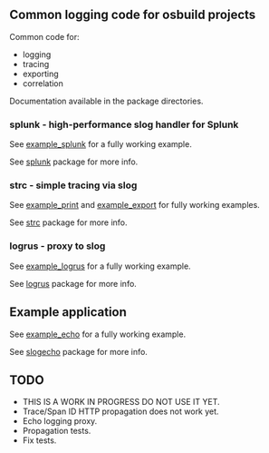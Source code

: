 ## Common logging code for osbuild projects

Common code for:

* logging
* tracing
* exporting
* correlation

Documentation available in the package directories.

### splunk - high-performance slog handler for Splunk

See [example_splunk](blob/main/internal/example_splunk/main.go) for a fully working example.

See [splunk](pkg/splunk) package for more info.

### strc - simple tracing via slog

See [example_print](blob/main/internal/example_print/main.go) and [example_export](blob/main/internal/example_export/main.go) for fully working examples.

See [strc](pkg/strc) package for more info.

### logrus - proxy to slog

See [example_logrus](blob/main/internal/example_logrus/main.go) for a fully working example.

See [logrus](pkg/logrus) package for more info.

## Example application

See [example_echo](blob/main/internal/example_echo/main.go) for a fully working example.

See [slogecho](pkg/slogecho) package for more info.

## TODO

* THIS IS A WORK IN PROGRESS DO NOT USE IT YET.
* Trace/Span ID HTTP propagation does not work yet.
* Echo logging proxy.
* Propagation tests.
* Fix tests.
